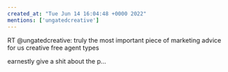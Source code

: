 ```yaml
---
created_at: "Tue Jun 14 16:04:48 +0000 2022"
mentions: ['ungatedcreative']
---
```


RT @ungatedcreative: truly the most important piece of marketing advice for us creative free agent types

earnestly give a shit about the p…